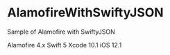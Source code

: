 # AlamofireWithSwiftyJSON
Sample of Alamofire with SwiftyJSON

Alamofire 4.x
Swift 5
Xcode 10.1
iOS 12.1

